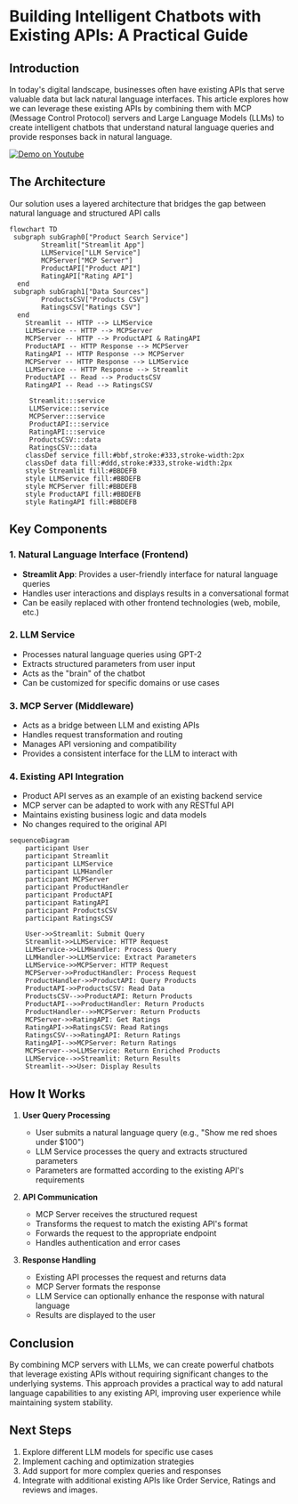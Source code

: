 # Building Intelligent Chatbots with Existing APIs: A Practical Guide

## Introduction

In today's digital landscape, businesses often have existing APIs that serve valuable data but lack natural language interfaces. This article explores how we can leverage these existing APIs by combining them with MCP (Message Control Protocol) servers and Large Language Models (LLMs) to create intelligent chatbots that understand natural language queries and provide responses back in natural language.

[![Demo on Youtube](https://img.youtube.com/vi/G3WJODRKprE/0.jpg)](https://www.youtube.com/watch?v=G3WJODRKprE)


## The Architecture

Our solution uses a layered architecture that bridges the gap between natural language and structured API calls
```mermaid
flowchart TD
 subgraph subGraph0["Product Search Service"]
        Streamlit["Streamlit App"]
        LLMService["LLM Service"]
        MCPServer["MCP Server"]
        ProductAPI["Product API"]
        RatingAPI["Rating API"]
  end
 subgraph subGraph1["Data Sources"]
        ProductsCSV["Products CSV"]
        RatingsCSV["Ratings CSV"]
  end
    Streamlit -- HTTP --> LLMService
    LLMService -- HTTP --> MCPServer
    MCPServer -- HTTP --> ProductAPI & RatingAPI
    ProductAPI -- HTTP Response --> MCPServer
    RatingAPI -- HTTP Response --> MCPServer
    MCPServer -- HTTP Response --> LLMService
    LLMService -- HTTP Response --> Streamlit
    ProductAPI -- Read --> ProductsCSV
    RatingAPI -- Read --> RatingsCSV

     Streamlit:::service
     LLMService:::service
     MCPServer:::service
     ProductAPI:::service
     RatingAPI:::service
     ProductsCSV:::data
     RatingsCSV:::data
    classDef service fill:#bbf,stroke:#333,stroke-width:2px
    classDef data fill:#ddd,stroke:#333,stroke-width:2px
    style Streamlit fill:#BBDEFB
    style LLMService fill:#BBDEFB
    style MCPServer fill:#BBDEFB
    style ProductAPI fill:#BBDEFB
    style RatingAPI fill:#BBDEFB
```




## Key Components

### 1. Natural Language Interface (Frontend)
- **Streamlit App**: Provides a user-friendly interface for natural language queries
- Handles user interactions and displays results in a conversational format
- Can be easily replaced with other frontend technologies (web, mobile, etc.)

### 2. LLM Service
- Processes natural language queries using GPT-2
- Extracts structured parameters from user input
- Acts as the "brain" of the chatbot
- Can be customized for specific domains or use cases

### 3. MCP Server (Middleware)
- Acts as a bridge between LLM and existing APIs
- Handles request transformation and routing
- Manages API versioning and compatibility
- Provides a consistent interface for the LLM to interact with

### 4. Existing API Integration
- Product API serves as an example of an existing backend service
- MCP server can be adapted to work with any RESTful API
- Maintains existing business logic and data models
- No changes required to the original API

```mermaid
sequenceDiagram
    participant User
    participant Streamlit
    participant LLMService
    participant LLMHandler
    participant MCPServer
    participant ProductHandler
    participant ProductAPI
    participant RatingAPI
    participant ProductsCSV
    participant RatingsCSV

    User->>Streamlit: Submit Query
    Streamlit->>LLMService: HTTP Request
    LLMService->>LLMHandler: Process Query
    LLMHandler->>LLMService: Extract Parameters
    LLMService->>MCPServer: HTTP Request
    MCPServer->>ProductHandler: Process Request
    ProductHandler->>ProductAPI: Query Products
    ProductAPI->>ProductsCSV: Read Data
    ProductsCSV-->>ProductAPI: Return Products
    ProductAPI-->>ProductHandler: Return Products
    ProductHandler-->>MCPServer: Return Products
    MCPServer->>RatingAPI: Get Ratings
    RatingAPI->>RatingsCSV: Read Ratings
    RatingsCSV-->>RatingAPI: Return Ratings
    RatingAPI-->>MCPServer: Return Ratings
    MCPServer-->>LLMService: Return Enriched Products
    LLMService-->>Streamlit: Return Results
    Streamlit-->>User: Display Results
```
## How It Works

1. **User Query Processing**
   - User submits a natural language query (e.g., "Show me red shoes under $100")
   - LLM Service processes the query and extracts structured parameters
   - Parameters are formatted according to the existing API's requirements

2. **API Communication**
   - MCP Server receives the structured request
   - Transforms the request to match the existing API's format
   - Forwards the request to the appropriate endpoint
   - Handles authentication and error cases

3. **Response Handling**
   - Existing API processes the request and returns data
   - MCP Server formats the response
   - LLM Service can optionally enhance the response with natural language
   - Results are displayed to the user


## Conclusion

By combining MCP servers with LLMs, we can create powerful chatbots that leverage existing APIs without requiring significant changes to the underlying systems. This approach provides a practical way to add natural language capabilities to any existing API, improving user experience while maintaining system stability.

## Next Steps

1. Explore different LLM models for specific use cases
2. Implement caching and optimization strategies
3. Add support for more complex queries and responses
4. Integrate with additional existing APIs like Order Service, Ratings and reviews and images.
